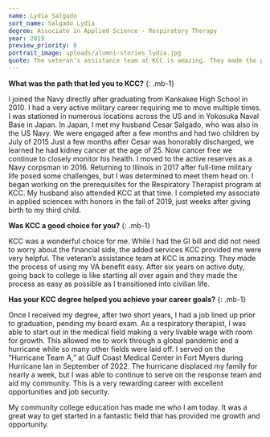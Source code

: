 ```yaml
---
name: Lydia Salgado
sort_name: Salgado Lydia
degree: Associate in Applied Science - Respiratory Therapy
year: 2019
preview_priority: 8
portrait_image: uploads/alumni-stories_lydia.jpg
quote: The veteran’s assistance team at KCC is amazing. They made the process of using my VA benefit easy.
---
```


**What was the path that led you to KCC?**
{: .mb-1}

I joined the Navy directly after graduating from Kankakee High School in 2010. I had a very active military career requiring me to move multiple times. I was stationed in numerous locations across the US and in Yokosuka Naval Base in Japan. In Japan, I met my husband Cesar Salgado, who was also in the US Navy. We were engaged after a few months and had two children by July of 2015 Just a few months after Cesar was honorably discharged, we learned he had kidney cancer at the age of 25. Now cancer free we continue to closely monitor his health. I moved to the active reserves as a Navy corpsman in 2016. Returning to Illinois in 2017 after full-time military life posed some challenges, but I was determined to meet them head on. I began working on the prerequisites for the Respiratory Therapist program at KCC. My husband also attended KCC at that time. I completed my associate in applied sciences with honors in the fall of 2019, just weeks after giving birth to my third child.

**Was KCC a good choice for you?**
{: .mb-1}

KCC was a wonderful choice for me. While I had the GI bill and did not need to worry about the financial side, the added services KCC provided me were very helpful. The veteran’s assistance team at KCC is amazing. They made the process of using my VA benefit easy. After six years on active duty, going back to college is like starting all over again and they made the process as easy as possible as I transitioned into civilian life. 

**Has your KCC degree helped you achieve your career goals?**
{: .mb-1}

Once I received my degree, after two short years, I had a job lined up prior to graduation, pending my board exam. As a respiratory therapist, I was able to start out in the medical field making a very livable wage with room for growth. This allowed me to work through a global pandemic and a hurricane while so many other fields were laid off. I served on the “Hurricane Team A,” at Gulf Coast Medical Center in Fort Myers during Hurricane Ian in September of 2022. The hurricane displaced my family for nearly a week, but I was able to continue to serve on the response team and aid my community. This is a very rewarding career with excellent opportunities and job security.

My community college education has made me who I am today. It was a great way to get started in a fantastic field that has provided me growth and opportunity.
